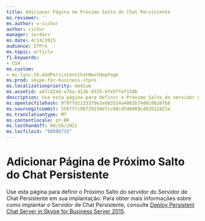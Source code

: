 ```yaml
---
title: Adicionar Página de Próximo Salto do Chat Persistente
ms.reviewer: ''
ms.author: v-cichur
author: cichur
manager: serdars
ms.date: 4/14/2015
audience: ITPro
ms.topic: article
f1.keywords:
- CSH
ms.custom:
- ms.lync.tb.AddPersistentChatNextHopPage
ms.prod: skype-for-business-itpro
ms.localizationpriority: medium
ms.assetid: a47c824d-a76a-413b-9335-bfe5ffef15db
description: Use esta página para definir o Próximo Salto do servidor do Servidor de Chat Persistente em sua implantação. Para obter mais informações sobre como implantar o Servidor de Chat Persistente, consulte Deploy Persistent Chat Server in Skype for Business Server 2015.
ms.openlocfilehash: 979ffd113337de2e883514a4862b74d8c88107b8
ms.sourcegitcommit: 556fffc96729150efcc04cd5d6069c402012421e
ms.translationtype: MT
ms.contentlocale: pt-BR
ms.lasthandoff: 08/26/2021
ms.locfileid: "58595715"
---
```

# <a name="add-persistent-chat-next-hop-page"></a>Adicionar Página de Próximo Salto do Chat Persistente
 
Use esta página para definir o Próximo Salto do servidor do Servidor de Chat Persistente em sua implantação. Para obter mais informações sobre como implantar o Servidor de Chat Persistente, consulte [Deploy Persistent Chat Server in Skype for Business Server 2015](../../deploy/deploy-persistent-chat-server/deploy-persistent-chat-server.md). 
  

